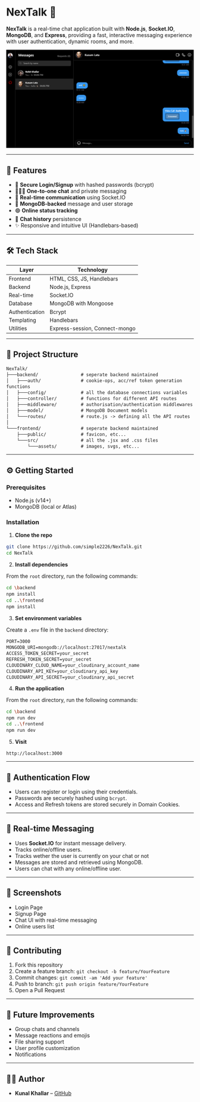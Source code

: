 # NexTalk 💬

**NexTalk** is a real-time chat application built with **Node.js**, **Socket.IO**, **MongoDB**, and **Express**, providing a fast, interactive messaging experience with user authentication, dynamic rooms, and more.

![NexTalk UI](https://github.com/simple2226/NexTalk/blob/main/assets/preview-image.png) <!-- Replace with a real screenshot if available -->

---

## 🚀 Features

- 🔐 **Secure Login/Signup** with hashed passwords (bcrypt)
- 🧑‍🤝‍🧑 **One-to-one chat** and private messaging
- 💬 **Real-time communication** using Socket.IO
- 📁 **MongoDB-backed** message and user storage
- 🟢 **Online status tracking**
- 📜 **Chat history** persistence
- ✨ Responsive and intuitive UI (Handlebars-based)

---

## 🛠️ Tech Stack

| Layer         | Technology            |
|---------------|------------------------|
| Frontend      | HTML, CSS, JS, Handlebars |
| Backend       | Node.js, Express       |
| Real-time     | Socket.IO              |
| Database      | MongoDB with Mongoose  |
| Authentication| Bcrypt                 |
| Templating    | Handlebars             |
| Utilities     | Express-session, Connect-mongo |

---

## 📁 Project Structure

```
NexTalk/
├───backend/                # seperate backend maintained
│   ├───auth/               # cookie-ops, acc/ref token generation functions
│   ├───config/             # all the database connections variables
│   ├───controller/         # functions for different API routes
│   ├───middleware/         # authorisation/authentication middlewares
│   ├───model/              # MongoDB Document models
│   └───routes/             # route.js -> defining all the API routes
│
└───frontend/               # seperate backend maintained
    ├───public/             # favicon, etc...
    └───src/                # all the .jsx and .css files
        └───assets/         # images, svgs, etc...
```

---

## ⚙️ Getting Started

### Prerequisites

- Node.js (v14+)
- MongoDB (local or Atlas)

### Installation

1. **Clone the repo**

```bash
git clone https://github.com/simple2226/NexTalk.git
cd NexTalk
```

2. **Install dependencies**

From the `root` directory, run the following commands:

```bash
cd \backend
npm install
cd ..\frontend
npm install
```

3. **Set environment variables**

Create a `.env` file in the `backend` directory:

```env
PORT=3000
MONGODB_URI=mongodb://localhost:27017/nextalk
ACCESS_TOKEN_SECRET=your_secret
REFRESH_TOKEN_SECRET=your_secret
CLOUDINARY_CLOUD_NAME=your_cloudinary_account_name
CLOUDINARY_API_KEY=your_cloudinary_api_key
CLOUDINARY_API_SECRET=your_cloudinary_api_secret
```

4. **Run the application**

From the `root` directory, run the following commands:

```bash
cd \backend
npm run dev
cd ..\frontend
npm run dev
```

5. **Visit**

```
http://localhost:3000
```

---

## 🔐 Authentication Flow

- Users can register or login using their credentials.
- Passwords are securely hashed using `bcrypt`.
- Access and Refresh tokens are stored securely in Domain Cookies.

---

## 💬 Real-time Messaging

- Uses **Socket.IO** for instant message delivery.
- Tracks online/offline users.
- Tracks wether the user is currently on your chat or not
- Messages are stored and retrieved using MongoDB.
- Users can chat with any online/offline user.

---

## 📸 Screenshots

<!-- Add actual screenshots if available -->
- Login Page
- Signup Page
- Chat UI with real-time messaging
- Online users list

---

## 🙌 Contributing

1. Fork this repository
2. Create a feature branch: `git checkout -b feature/YourFeature`
3. Commit changes: `git commit -am 'Add your feature'`
4. Push to branch: `git push origin feature/YourFeature`
5. Open a Pull Request

---

## 🧠 Future Improvements

- Group chats and channels
- Message reactions and emojis
- File sharing support
- User profile customization
- Notifications

---

## 🧑‍💻 Author

- **Kunal Khallar** – [GitHub](https://github.com/simple2226)